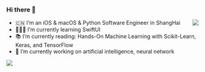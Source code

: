 ### Hi there 👋

<img align="right" src="https://github-readme-stats.vercel.app/api/top-langs/?username=devliusir&hide_title=true" />

- 🇨🇳 I’m an iOS & macOS & Python Software Engineer in ShangHai
- 👨🏻‍💻   I’m currently learning SwiftUI
- 📚 I’m currently reading: Hands-On Machine Learning with Scikit-Learn, Keras, and TensorFlow
- 🔭 I’m currently working on artificial intelligence, neural network

<img src='https://github-readme-stats.vercel.app/api?username=devliusir&show_icons=true&icon_color=FFAC46&title_color=FFAC46&text_color=718096&bg_color=ffffff&hide_title=true' />
